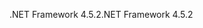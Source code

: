 <span data-ttu-id="8ac97-101">.NET Framework 4.5.2</span><span class="sxs-lookup"><span data-stu-id="8ac97-101">.NET Framework 4.5.2</span></span>